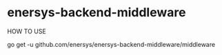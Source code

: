# enersys-backend-middleware
HOW TO USE

go get -u github.com/enersys/enersys-backend-middleware/middleware

